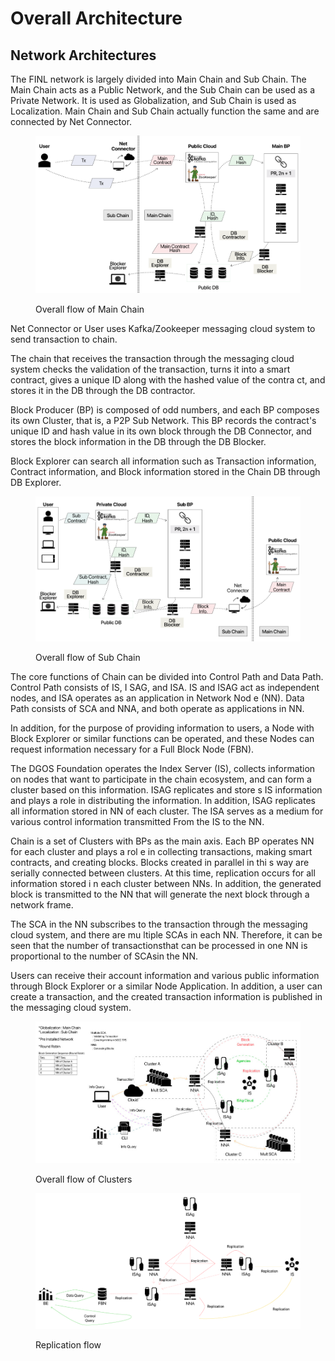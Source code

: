 # Overall Architecture

## Network Architectures

The FINL network is largely divided into Main Chain and Sub Chain. The Main Chain acts as a Public Network, and the Sub Chain can be used as a Private Network. It is used as Globalization, and Sub Chain is used as Localization. Main Chain and Sub Chain actually function the same and are connected by Net Connector.

<figure><img src="../../.gitbook/assets/image (4).png" alt=""><figcaption><p>Overall flow of Main Chain</p></figcaption></figure>

Net Connector or User uses Kafka/Zookeeper messaging cloud system to send transaction to chain.&#x20;

The chain that receives the transaction through the messaging cloud system checks the validation of the transaction, turns it into a smart contract, gives a unique ID along with the hashed value of the contra ct, and stores it in the DB through the DB contractor.

Block Producer (BP) is composed of odd numbers, and each BP composes its own Cluster, that is, a P2P Sub Network. This BP records the contract's unique ID and hash value in its own block through the DB Connector, and stores the block information in the DB through the DB Blocker.

Block Explorer can search all information such as Transaction information, Contract information, and Block information stored in the Chain DB through DB Explorer.

<figure><img src="../../.gitbook/assets/image (2).png" alt=""><figcaption><p>Overall flow of Sub Chain</p></figcaption></figure>

The core functions of Chain can be divided into Control Path and Data Path. Control Path consists of IS, I SAG, and ISA. IS and ISAG act as independent nodes, and ISA operates as an application in Network Nod e (NN). Data Path consists of SCA and NNA, and both operate as applications in NN.&#x20;

In addition, for the purpose of providing information to users, a Node with Block Explorer or similar functions can be operated, and these Nodes can request information necessary for a Full Block Node (FBN).

The DGOS Foundation operates the Index Server (IS), collects information on nodes that want to participate in the chain ecosystem, and can form a cluster based on this information. ISAG replicates and store s IS information and plays a role in distributing the information. In addition, ISAG replicates all information stored in NN of each cluster. The ISA serves as a medium for various control information transmitted From the IS to the NN.

Chain is a set of Clusters with BPs as the main axis. Each BP operates NN for each cluster and plays a rol e in collecting transactions, making smart contracts, and creating blocks. Blocks created in parallel in thi s way are serially connected between clusters. At this time, replication occurs for all information stored i n each cluster between NNs. In addition, the generated block is transmitted to the NN that will generate the next block through a network frame.

The SCA in the NN subscribes to the transaction through the messaging cloud system, and there are mu ltiple SCAs in each NN. Therefore, it can be seen that the number of transactionsthat can be processed in one NN is proportional to the number of SCAsin the NN.

Users can receive their account information and various public information through Block Explorer or a similar Node Application. In addition, a user can create a transaction, and the created transaction information is published in the messaging cloud system.

<figure><img src="../../.gitbook/assets/image.png" alt=""><figcaption><p>Overall flow of Clusters</p></figcaption></figure>

<figure><img src="../../.gitbook/assets/image (11).png" alt=""><figcaption><p>Replication flow</p></figcaption></figure>

